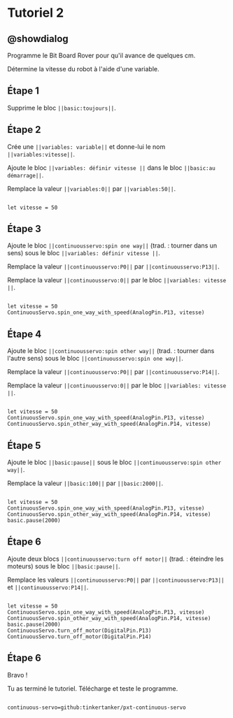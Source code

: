 # Tutoriel 2

## @showdialog

Programme le Bit Board Rover pour qu'il avance de quelques cm.

Détermine la vitesse du robot à l'aide d'une variable.

## Étape 1

Supprime le bloc ``||basic:toujours||``.

## Étape 2

Crée une ``||variables: variable||`` et donne-lui le nom ``||variables:vitesse||``.

Ajoute le bloc ``||variables: définir vitesse ||`` dans le bloc ``||basic:au démarrage||``.

Remplace la valeur ``||variables:0||`` par ``||variables:50||``.

```blocks

let vitesse = 50

```

## Étape 3

Ajoute le bloc ``||continuousservo:spin one way||`` (trad. : tourner dans un sens) sous le bloc ``||variables: définir vitesse ||``.

Remplace la valeur ``||continuousservo:P0||`` par ``||continuousservo:P13||``.

Remplace la valeur ``||continuousservo:0||`` par le bloc ``||variables: vitesse ||``.

```blocks

let vitesse = 50
ContinuousServo.spin_one_way_with_speed(AnalogPin.P13, vitesse)

```
## Étape 4

Ajoute le bloc ``||continuousservo:spin other way||`` (trad. : tourner dans l'autre sens) sous le bloc ``||continuousservo:spin one way||``.

Remplace la valeur ``||continuousservo:P0||`` par ``||continuousservo:P14||``.

Remplace la valeur ``||continuousservo:0||`` par le bloc ``||variables: vitesse ||``.

```blocks

let vitesse = 50
ContinuousServo.spin_one_way_with_speed(AnalogPin.P13, vitesse)
ContinuousServo.spin_other_way_with_speed(AnalogPin.P14, vitesse)

```

## Étape 5

Ajoute le bloc ``||basic:pause||`` sous le bloc ``||continuousservo:spin other way||``.

Remplace la valeur ``||basic:100||`` par ``||basic:2000||``.

```blocks

let vitesse = 50
ContinuousServo.spin_one_way_with_speed(AnalogPin.P13, vitesse)
ContinuousServo.spin_other_way_with_speed(AnalogPin.P14, vitesse)
basic.pause(2000)

```

## Étape 6

Ajoute deux blocs ``||continuousservo:turn off motor||`` (trad. : éteindre les moteurs) sous le bloc ``||basic:pause||``.

Remplace les valeurs ``||continuousservo:P0||`` par ``||continuousservo:P13||`` et ``||continuousservo:P14||``.

```blocks

let vitesse = 50
ContinuousServo.spin_one_way_with_speed(AnalogPin.P13, vitesse)
ContinuousServo.spin_other_way_with_speed(AnalogPin.P14, vitesse)
basic.pause(2000)
ContinuousServo.turn_off_motor(DigitalPin.P13)
ContinuousServo.turn_off_motor(DigitalPin.P14)

```
## Étape 6

Bravo !

Tu as terminé le tutoriel. Télécharge et teste le programme.

```package

continuous-servo=github:tinkertanker/pxt-continuous-servo

```
